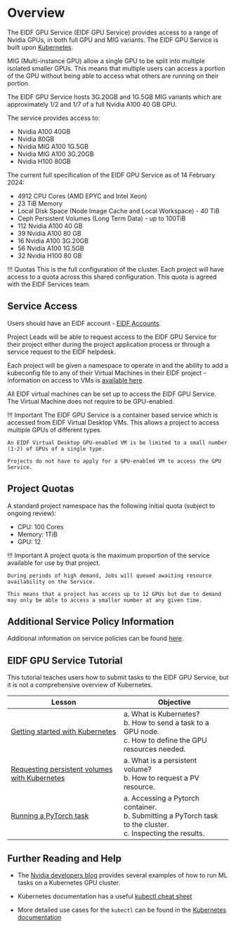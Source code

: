 # Overview

The EIDF GPU Service (EIDF GPU Service) provides access to a range of Nvidia GPUs, in both full GPU and MIG variants. The EIDF GPU Service is built upon [Kubernetes](https://kubernetes.io).

MIG (Multi-instance GPU) allow a single GPU to be split into multiple isolated smaller GPUs. This means that multiple users can access a portion of the GPU without being able to access what others are running on their portion.

The EIDF GPU Service hosts 3G.20GB and 1G.5GB MIG variants which are approximately 1/2 and 1/7 of a full Nvidia A100 40 GB GPU.

The service provides access to:

- Nvidia A100 40GB
- Nvidia 80GB
- Nvidia MIG A100 1G.5GB
- Nvidia MIG A100 3G.20GB
- Nvidia H100 80GB

The current full specification of the EIDF GPU Service as of 14 February 2024:

- 4912 CPU Cores (AMD EPYC and Intel Xeon)
- 23 TiB Memory
- Local Disk Space (Node Image Cache and Local Workspace) - 40 TiB
- Ceph Persistent Volumes (Long Term Data) - up to 100TiB
- 112 Nvidia A100 40 GB
- 39 Nvidia A100 80 GB
- 16 Nvidia A100 3G.20GB
- 56 Nvidia A100 1G.5GB
- 32 Nvidia H100 80 GB

!!! Quotas
    This is the full configuration of the cluster. Each project will have access to a quota across this shared configuration. This quota is agreed with the EIDF Services team.

## Service Access

Users should have an EIDF account - [EIDF Accounts](../../access/project.md).

Project Leads will be able to request access to the EIDF GPU Service for their project either during the project application process or through a service request to the EIDF helpdesk.

Each project will be given a namespace to operate in and the ability to add a kubeconfig file to any of their Virtual Machines in their EIDF project - information on access to VMs is [available here](../../access/virtualmachines-vdi.md).

All EIDF virtual machines can be set up to access the EIDF GPU Service. The Virtual Machine does not require to be GPU-enabled.

!!! Important
    The EIDF GPU Service is a container based service which is accessed from EIDF Virtual Desktop VMs. This allows a project to access multiple GPUs of different types.

    An EIDF Virtual Desktop GPU-enabled VM is be limited to a small number (1-2) of GPUs of a single type.

    Projects do not have to apply for a GPU-enabled VM to access the GPU Service.

## Project Quotas

A standard project namespace has the following initial quota (subject to ongoing review):

- CPU: 100 Cores
- Memory: 1TiB
- GPU: 12

!!! Important
    A project quota is the maximum proportion of the service available for use by that project.

    During periods of high demand, Jobs will queued awaiting resource availability on the Service.

    This means that a project has access up to 12 GPUs but due to demand may only be able to access a smaller number at any given time.

## Additional Service Policy Information

Additional information on service policies can be found [here](policies.md).

## EIDF GPU Service Tutorial

This tutorial teaches users how to submit tasks to the EIDF GPU Service, but it is not a comprehensive overview of Kubernetes.

| Lesson                                                                                                   | Objective                                                                                                      |
|-----------------------------------|-------------------------------------|
| [Getting started with Kubernetes](training/L1_getting_started.md)                             | a. What is Kubernetes?<br>b. How to send a task to a GPU node.<br>c. How to define the GPU resources needed.  |
| [Requesting persistent volumes with Kubernetes](training/L2_requesting_persistent_volumes.md) | a. What is a persistent volume? <br>b. How to request a PV resource.                                          |
| [Running a PyTorch task](training/L3_running_a_pytorch_task.md)                               | a. Accessing a Pytorch container.<br>b. Submitting a PyTorch task to the cluster.<br>c. Inspecting the results. |

## Further Reading and Help

- The [Nvidia developers blog](https://developer.nvidia.com/blog/search-posts/?q=Kubernetes) provides several examples of how to run ML tasks on a Kubernetes GPU cluster.

- Kubernetes documentation has a useful [kubectl cheat sheet](https://kubernetes.io/docs/reference/kubectl/cheatsheet/#viewing-and-finding-resources)

- More detailed use cases for the `kubectl` can be found in the [Kubernetes documentation](https://kubernetes.io/docs/reference/generated/kubectl/kubectl-commands#run)
